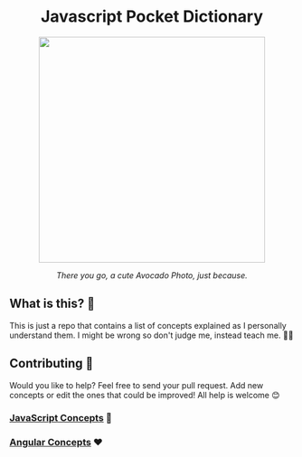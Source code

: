 <h1 align="center">Javascript Pocket Dictionary</h1>

<div align="center">
    <img src="https://designshop-6aa0.kxcdn.com/photos/avocuddle-fun-love-funny-cards-send-online-9954_81.jpg" width="400"/>
  <br>
  <p>
    <em>There you go, a cute Avocado Photo, just because.
    </em>
  </p>
</div>

## What is this? 🤔
This is just a repo that contains a list of concepts explained as I personally understand them. I might be wrong so don't judge me, instead teach me. 👩‍🏫

## Contributing 🙋
Would you like to help? Feel free to send your pull request. Add new concepts or edit the ones that could be improved! All help is welcome 😊

### <a href="javascript.md">JavaScript Concepts</a> 💛

### <a href="angular.md">Angular Concepts</a> ️️️❤
